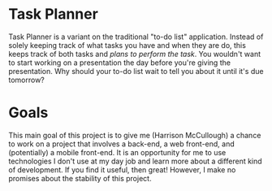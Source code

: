 # Task Planner

Task Planner is a variant on the traditional "to-do list" application. Instead
of solely keeping track of what tasks you have and when they are do, this keeps
track of both tasks and _plans to perform the task_. You wouldn't want to start
working on a presentation the day before you're giving the presentation. Why
should your to-do list wait to tell you about it until it's due tomorrow?

# Goals

This main goal of this project is to give me (Harrison McCullough) a chance to
work on a project that involves a back-end, a web front-end, and (potentially) a
mobile front-end. It is an opportunity for me to use technologies I don't use at
my day job and learn more about a different kind of development. If you find it
useful, then great! However, I make no promises about the stability of this
project.
